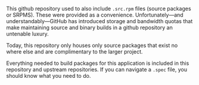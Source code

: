 This github repository used to also include `.src.rpm` files (source packages
or SRPMS). These were provided as a convenience. Unfortunately—and
understandably—GitHub has introduced storage and bandwidth quotas that make
maintaining source and binary builds in a github repository an untenable
luxury.

Today, this repository only houses only source packages that exist no where
else and are complimentary to the larger project.

Everything needed to build packages for this application is included in this
repository and upstream repositories. If you can navigate a `.spec` file, you
should know what you need to do.
